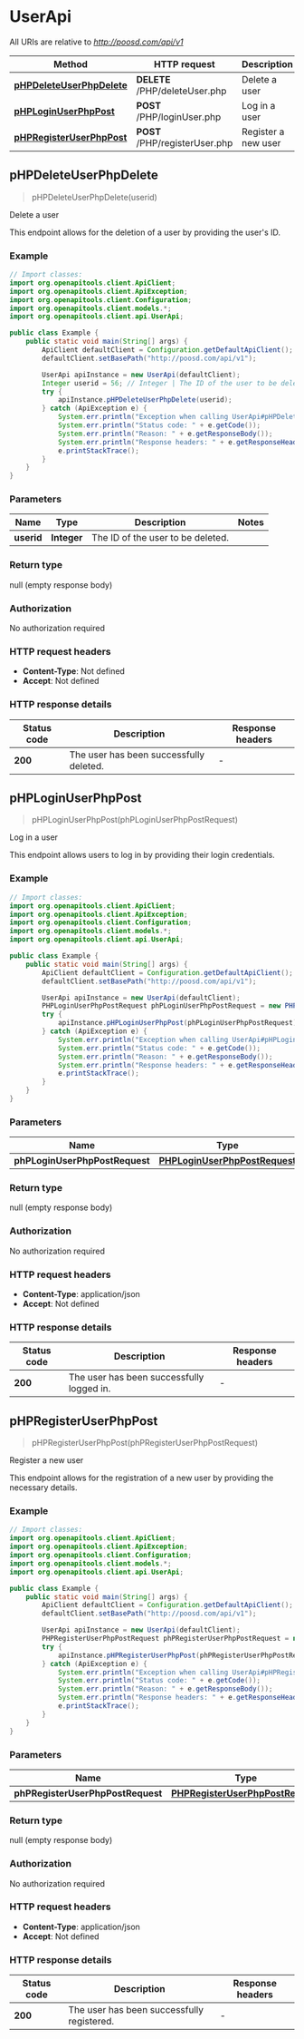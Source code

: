 # UserApi

All URIs are relative to *http://poosd.com/api/v1*

| Method | HTTP request | Description |
|------------- | ------------- | -------------|
| [**pHPDeleteUserPhpDelete**](UserApi.md#pHPDeleteUserPhpDelete) | **DELETE** /PHP/deleteUser.php | Delete a user |
| [**pHPLoginUserPhpPost**](UserApi.md#pHPLoginUserPhpPost) | **POST** /PHP/loginUser.php | Log in a user |
| [**pHPRegisterUserPhpPost**](UserApi.md#pHPRegisterUserPhpPost) | **POST** /PHP/registerUser.php | Register a new user |



## pHPDeleteUserPhpDelete

> pHPDeleteUserPhpDelete(userid)

Delete a user

This endpoint allows for the deletion of a user by providing the user&#39;s ID.

### Example

```java
// Import classes:
import org.openapitools.client.ApiClient;
import org.openapitools.client.ApiException;
import org.openapitools.client.Configuration;
import org.openapitools.client.models.*;
import org.openapitools.client.api.UserApi;

public class Example {
    public static void main(String[] args) {
        ApiClient defaultClient = Configuration.getDefaultApiClient();
        defaultClient.setBasePath("http://poosd.com/api/v1");

        UserApi apiInstance = new UserApi(defaultClient);
        Integer userid = 56; // Integer | The ID of the user to be deleted.
        try {
            apiInstance.pHPDeleteUserPhpDelete(userid);
        } catch (ApiException e) {
            System.err.println("Exception when calling UserApi#pHPDeleteUserPhpDelete");
            System.err.println("Status code: " + e.getCode());
            System.err.println("Reason: " + e.getResponseBody());
            System.err.println("Response headers: " + e.getResponseHeaders());
            e.printStackTrace();
        }
    }
}
```

### Parameters


| Name | Type | Description  | Notes |
|------------- | ------------- | ------------- | -------------|
| **userid** | **Integer**| The ID of the user to be deleted. | |

### Return type

null (empty response body)

### Authorization

No authorization required

### HTTP request headers

- **Content-Type**: Not defined
- **Accept**: Not defined


### HTTP response details
| Status code | Description | Response headers |
|-------------|-------------|------------------|
| **200** | The user has been successfully deleted. |  -  |


## pHPLoginUserPhpPost

> pHPLoginUserPhpPost(phPLoginUserPhpPostRequest)

Log in a user

This endpoint allows users to log in by providing their login credentials.

### Example

```java
// Import classes:
import org.openapitools.client.ApiClient;
import org.openapitools.client.ApiException;
import org.openapitools.client.Configuration;
import org.openapitools.client.models.*;
import org.openapitools.client.api.UserApi;

public class Example {
    public static void main(String[] args) {
        ApiClient defaultClient = Configuration.getDefaultApiClient();
        defaultClient.setBasePath("http://poosd.com/api/v1");

        UserApi apiInstance = new UserApi(defaultClient);
        PHPLoginUserPhpPostRequest phPLoginUserPhpPostRequest = new PHPLoginUserPhpPostRequest(); // PHPLoginUserPhpPostRequest | 
        try {
            apiInstance.pHPLoginUserPhpPost(phPLoginUserPhpPostRequest);
        } catch (ApiException e) {
            System.err.println("Exception when calling UserApi#pHPLoginUserPhpPost");
            System.err.println("Status code: " + e.getCode());
            System.err.println("Reason: " + e.getResponseBody());
            System.err.println("Response headers: " + e.getResponseHeaders());
            e.printStackTrace();
        }
    }
}
```

### Parameters


| Name | Type | Description  | Notes |
|------------- | ------------- | ------------- | -------------|
| **phPLoginUserPhpPostRequest** | [**PHPLoginUserPhpPostRequest**](PHPLoginUserPhpPostRequest.md)|  | |

### Return type

null (empty response body)

### Authorization

No authorization required

### HTTP request headers

- **Content-Type**: application/json
- **Accept**: Not defined


### HTTP response details
| Status code | Description | Response headers |
|-------------|-------------|------------------|
| **200** | The user has been successfully logged in. |  -  |


## pHPRegisterUserPhpPost

> pHPRegisterUserPhpPost(phPRegisterUserPhpPostRequest)

Register a new user

This endpoint allows for the registration of a new user by providing the necessary details.

### Example

```java
// Import classes:
import org.openapitools.client.ApiClient;
import org.openapitools.client.ApiException;
import org.openapitools.client.Configuration;
import org.openapitools.client.models.*;
import org.openapitools.client.api.UserApi;

public class Example {
    public static void main(String[] args) {
        ApiClient defaultClient = Configuration.getDefaultApiClient();
        defaultClient.setBasePath("http://poosd.com/api/v1");

        UserApi apiInstance = new UserApi(defaultClient);
        PHPRegisterUserPhpPostRequest phPRegisterUserPhpPostRequest = new PHPRegisterUserPhpPostRequest(); // PHPRegisterUserPhpPostRequest | 
        try {
            apiInstance.pHPRegisterUserPhpPost(phPRegisterUserPhpPostRequest);
        } catch (ApiException e) {
            System.err.println("Exception when calling UserApi#pHPRegisterUserPhpPost");
            System.err.println("Status code: " + e.getCode());
            System.err.println("Reason: " + e.getResponseBody());
            System.err.println("Response headers: " + e.getResponseHeaders());
            e.printStackTrace();
        }
    }
}
```

### Parameters


| Name | Type | Description  | Notes |
|------------- | ------------- | ------------- | -------------|
| **phPRegisterUserPhpPostRequest** | [**PHPRegisterUserPhpPostRequest**](PHPRegisterUserPhpPostRequest.md)|  | |

### Return type

null (empty response body)

### Authorization

No authorization required

### HTTP request headers

- **Content-Type**: application/json
- **Accept**: Not defined


### HTTP response details
| Status code | Description | Response headers |
|-------------|-------------|------------------|
| **200** | The user has been successfully registered. |  -  |

